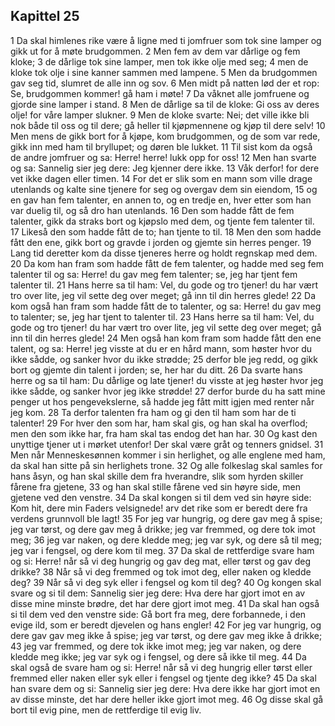 ## Kapittel 25

1 Da skal himlenes rike være å ligne med ti jomfruer som tok sine lamper og gikk ut for å møte brudgommen.
2 Men fem av dem var dårlige og fem kloke;
3 de dårlige tok sine lamper, men tok ikke olje med seg;
4 men de kloke tok olje i sine kanner sammen med lampene.
5 Men da brudgommen gav seg tid, slumret de alle inn og sov.
6 Men midt på natten lød der et rop: Se, brudgommen kommer! gå ham i møte!
7 Da våknet alle jomfruene og gjorde sine lamper i stand.
8 Men de dårlige sa til de kloke: Gi oss av deres olje! for våre lamper slukner.
9 Men de kloke svarte: Nei; det ville ikke bli nok både til oss og til dere; gå heller til kjøpmennene og kjøp til dere selv!
10 Men mens de gikk bort for å kjøpe, kom brudgommen, og de som var rede, gikk inn med ham til bryllupet; og døren ble lukket.
11 Til sist kom da også de andre jomfruer og sa: Herre! herre! lukk opp for oss!
12 Men han svarte og sa: Sannelig sier jeg dere: Jeg kjenner dere ikke.
13 Våk derfor! for dere vet ikke dagen eller timen.
14 For det er slik som en mann som ville drage utenlands og kalte sine tjenere for seg og overgav dem sin eiendom,
15 og en gav han fem talenter, en annen to, og en tredje en, hver etter som han var duelig til, og så dro han utenlands.
16 Den som hadde fått de fem talenter, gikk da straks bort og kjøpslo med dem, og tjente fem talenter til.
17 Likeså den som hadde fått de to; han tjente to til.
18 Men den som hadde fått den ene, gikk bort og gravde i jorden og gjemte sin herres penger.
19 Lang tid deretter kom da disse tjeneres herre og holdt regnskap med dem.
20 Da kom han fram som hadde fått de fem talenter, og hadde med seg fem talenter til og sa: Herre! du gav meg fem talenter; se, jeg har tjent fem talenter til.
21 Hans herre sa til ham: Vel, du gode og tro tjener! du har vært tro over lite, jeg vil sette deg over meget; gå inn til din herres glede!
22 Da kom også han fram som hadde fått de to talenter, og sa: Herre! du gav meg to talenter; se, jeg har tjent to talenter til.
23 Hans herre sa til ham: Vel, du gode og tro tjener! du har vært tro over lite, jeg vil sette deg over meget; gå inn til din herres glede!
24 Men også han kom fram som hadde fått den ene talent, og sa: Herre! jeg visste at du er en hård mann, som høster hvor du ikke sådde, og sanker hvor du ikke strødde;
25 derfor ble jeg redd, og gikk bort og gjemte din talent i jorden; se, her har du ditt.
26 Da svarte hans herre og sa til ham: Du dårlige og late tjener! du visste at jeg høster hvor jeg ikke sådde, og sanker hvor jeg ikke strødde!
27 derfor burde du ha satt mine penger ut hos pengevekslerne, så hadde jeg fått mitt igjen med renter når jeg kom.
28 Ta derfor talenten fra ham og gi den til ham som har de ti talenter!
29 For hver den som har, ham skal gis, og han skal ha overflod; men den som ikke har, fra ham skal tas endog det han har.
30 Og kast den unyttige tjener ut i mørket utenfor! Der skal være gråt og tenners gnidsel.
31 Men når Menneskesønnen kommer i sin herlighet, og alle englene med ham, da skal han sitte på sin herlighets trone.
32 Og alle folkeslag skal samles for hans åsyn, og han skal skille dem fra hverandre, slik som hyrden skiller fårene fra gjetene,
33 og han skal stille fårene ved sin høyre side, men gjetene ved den venstre.
34 Da skal kongen si til dem ved sin høyre side: Kom hit, dere min Faders velsignede! arv det rike som er beredt dere fra verdens grunnvoll ble lagt!
35 For jeg var hungrig, og dere gav meg å spise; jeg var tørst, og dere gav meg å drikke; jeg var fremmed, og dere tok imot meg;
36 jeg var naken, og dere kledde meg; jeg var syk, og dere så til meg; jeg var i fengsel, og dere kom til meg.
37 Da skal de rettferdige svare ham og si: Herre! når så vi deg hungrig og gav deg mat, eller tørst og gav deg drikke?
38 Når så vi deg fremmed og tok imot deg, eller naken og kledde deg?
39 Når så vi deg syk eller i fengsel og kom til deg?
40 Og kongen skal svare og si til dem: Sannelig sier jeg dere: Hva dere har gjort imot en av disse mine minste brødre, det har dere gjort imot meg.
41 Da skal han også si til dem ved den venstre side: Gå bort fra meg, dere forbannede, i den evige ild, som er beredt djevelen og hans engler!
42 For jeg var hungrig, og dere gav gav meg ikke å spise; jeg var tørst, og dere gav meg ikke å drikke;
43 jeg var fremmed, og dere tok ikke imot meg; jeg var naken, og dere kledde meg ikke; jeg var syk og i fengsel, og dere så ikke til meg.
44 Da skal også de svare ham og si: Herre! når så vi deg hungrig eller tørst eller fremmed eller naken eller syk eller i fengsel og tjente deg ikke?
45 Da skal han svare dem og si: Sannelig sier jeg dere: Hva dere ikke har gjort imot en av disse minste, det har dere heller ikke gjort imot meg.
46 Og disse skal gå bort til evig pine, men de rettferdige til evig liv.
